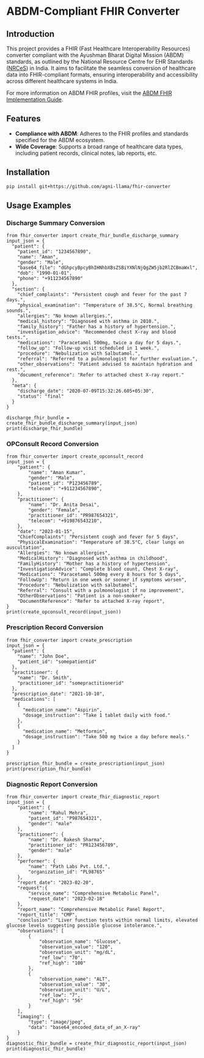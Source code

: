 # ABDM-Compliant FHIR Converter


## Introduction
This project provides a FHIR (Fast Healthcare Interoperability Resources) converter compliant with the Ayushman Bharat Digital Mission (ABDM) standards, as outlined by the National Resource Centre for EHR Standards ([NRCeS](https://nrces.in/)) in India. It aims to facilitate the seamless conversion of healthcare data into FHIR-compliant formats, ensuring interoperability and accessibility across different healthcare systems in India.

For more information on ABDM FHIR profiles, visit the [ABDM FHIR Implementation Guide](https://nrces.in/ndhm/fhir/r4/profiles.html).


## Features
- **Compliance with ABDM**: Adheres to the FHIR profiles and standards specified for the ABDM ecosystem.
- **Wide Coverage**: Supports a broad range of healthcare data types, including patient records, clinical notes, lab reports, etc.

## Installation

```bash
pip install git+https://github.com/agni-llama/fhir-converter   
```

## Usage Examples

### Discharge Summary Conversion

```
from fhir_converter import create_fhir_bundle_discharge_summary
input_json = {
  "patient": {
    "patient_id": "1234567890",
    "name": "Aman",
    "gender": "Male",
    "base64_file": "dGhpcyBpcyBhIHNhbXBsZSBiYXNlNjQgZW5jb2RlZCBmaWxl",
    "dob": "1990-01-01",
    "phone": "+911234567890"
  },
  "section": {
    "chief_complaints": "Persistent cough and fever for the past 7 days.",
    "physical_examination": "Temperature of 38.5°C, Normal breathing sounds.",
    "allergies": "No known allergies.",
    "medical_history": "Diagnosed with asthma in 2010.",
    "family_history": "Father has a history of hypertension.",
    "investigation_advice": "Recommended chest X-ray and blood tests.",
    "medications": "Paracetamol 500mg, twice a day for 5 days.",
    "follow_up": "Follow-up visit scheduled in 1 week.",
    "procedure": "Nebulization with Salbutamol.",
    "referral": "Referred to a pulmonologist for further evaluation.",
    "other_observations": "Patient advised to maintain hydration and rest.",
    "document_reference": "Refer to attached chest X-ray report."
  },
  "meta": {
    "discharge_date": "2020-07-09T15:32:26.605+05:30",
    "status": "final"
  }
}

discharge_fhir_bundle = create_fhir_bundle_discharge_summary(input_json)
print(discharge_fhir_bundle)
```

### OPConsult Record Conversion


```
from fhir_converter import create_opconsult_record
input_json = {
    "patient": {
        "name": "Aman Kumar",
        "gender": "Male",
        "patient_id": "P123456789",
        "telecom": "+911234567890",
    },
    "practitioner": {
        "name": "Dr. Anita Desai",
        "gender": "Female",
        "practitioner_id": "PR987654321",
        "telecom": "+919876543210",
    },
    "date": "2023-01-15",
    "ChiefComplaints": "Persistent cough and fever for 5 days",
    "PhysicalExamination": "Temperature of 38.5°C, clear lungs on auscultation",
    "Allergies": "No known allergies",
    "MedicalHistory": "Diagnosed with asthma in childhood",
    "FamilyHistory": "Mother has a history of hypertension",
    "InvestigationAdvice": "Complete blood count, Chest X-ray",
    "Medications": "Paracetamol 500mg every 8 hours for 5 days",
    "FollowUp": "Return in one week or sooner if symptoms worsen",
    "Procedure": "Nebulization with salbutamol",
    "Referral": "Consult with a pulmonologist if no improvement",
    "OtherObservations": "Patient is a non-smoker",
    "DocumentReference": "Refer to attached X-ray report",
}
print(create_opconsult_record(input_json))

```

### Prescription Record Conversion


```
from fhir_converter import create_prescription
input_json = {
  "patient": {
    "name": "John Doe",
    "patient_id": "somepatientid"
  },
  "practitioner": {
    "name": "Dr. Smith",
    "practitioner_id": "somepractitionerid"
  },
  "prescription_date": "2021-10-10",
  "medications": [
    {
      "medication_name": "Aspirin",
      "dosage_instruction": "Take 1 tablet daily with food."
    },
    {
      "medication_name": "Metformin",
      "dosage_instruction": "Take 500 mg twice a day before meals."
    }
  ]
}

prescription_fhir_bundle = create_prescription(input_json)
print(prescription_fhir_bundle)

```

### Diagnostic Report Conversion


```
from fhir_converter import create_fhir_diagnostic_report
input_json = {
    "patient": {
        "name": "Rahul Mehra",
        "patient_id": "P987654321",
        "gender": "male"
    },
    "practitioner": {
        "name": "Dr. Rakesh Sharma",
        "practitioner_id": "PR123456789",
        "gender": "male"
    },
    "performer": {
        "name": "Path Labs Pvt. Ltd.",
        "organization_id": "PL98765"
    },
    "report_date": "2023-02-20",
    "request":{
        "service_name": "Comprehensive Metabolic Panel",
        "request_date": "2023-02-18"
    },
    "report_name": "Comprehensive Metabolic Panel Report",
    "report_title": "CMP",
    "conclusion": "Liver function tests within normal limits, elevated glucose levels suggesting possible glucose intolerance.",
    "observations": [
        {
            "observation_name": "Glucose",
            "observation_value": "120",
            "observation_unit": "mg/dL",
            "ref_low": "70",
            "ref_high": "100"
        },
        {
            "observation_name": "ALT",
            "observation_value": "30",
            "observation_unit": "U/L",
            "ref_low": "7",
            "ref_high": "56"
        }
    ],
    "imaging": {
        "type": "image/jpeg",
        "data": "base64_encoded_data_of_an_X-ray"
    }
}
diagnostic_fhir_bundle = create_fhir_diagnostic_report(input_json)
print(diagnostic_fhir_bundle)
```


